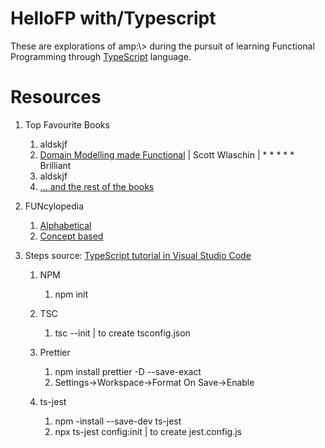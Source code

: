 # HelloFP with/Typescript

These are explorations of amp:\\> during the pursuit of learning Functional Programming through [TypeScript](http://typescriptlang.org) language.

# Resources

1. Top Favourite Books
   1. aldskjf
   2. [Domain Modelling made Functional](https://www.amazon.com/Domain-Modeling-Made-Functional-Domain-Driven/dp/1680502549) | Scott Wlaschin | \* \* \* \* \* Brilliant
   3. aldskjf
   4. [... and the rest of the books](./doc/books.md)
2. FUNcylopedia

   1. [Alphabetical](./docs/funclopedia.md)
   2. [Concept based](./docs/funclopedia.md)

3. Steps
   source: [TypeScript tutorial in Visual Studio Code](https://code.visualstudio.com/docs/typescript/typescript-tutorial)

   1. NPM
      1. npm init
   2. TSC
      1. tsc --init | to create tsconfig.json
   3. Prettier

      1. npm install prettier -D --save-exact
      2. Settings->Workspace->Format On Save->Enable

   4. ts-jest
      1. npm -install --save-dev ts-jest
      2. npx ts-jest config:init | to create jest.config.js
